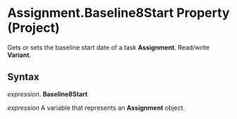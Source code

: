 
# Assignment.Baseline8Start Property (Project)

Gets or sets the baseline start date of a task  **Assignment**. Read/write **Variant**.


## Syntax

 _expression_. **Baseline8Start**

 _expression_ A variable that represents an **Assignment** object.

